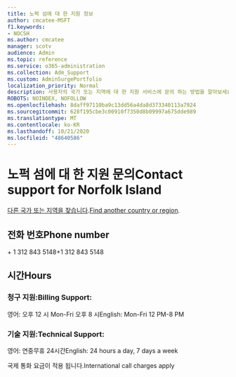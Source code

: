 ```yaml
---
title: 노퍽 섬에 대 한 지원 정보
author: cmcatee-MSFT
f1.keywords:
- NOCSH
ms.author: cmcatee
manager: scotv
audience: Admin
ms.topic: reference
ms.service: o365-administration
ms.collection: Adm_Support
ms.custom: AdminSurgePortfolio
localization_priority: Normal
description: 사용자의 국가 또는 지역에 대 한 지원 서비스에 문의 하는 방법을 알아보세요.
ROBOTS: NOINDEX, NOFOLLOW
ms.openlocfilehash: 8daff97110ba9c13dd56a4da8d373340113a7924
ms.sourcegitcommit: 628f195cbe3c00910f7350d8b09997a675dde989
ms.translationtype: MT
ms.contentlocale: ko-KR
ms.lasthandoff: 10/21/2020
ms.locfileid: "48640586"
---
```

# <a name="contact-support-for-norfolk-island"></a><span data-ttu-id="78713-103">노퍽 섬에 대 한 지원 문의</span><span class="sxs-lookup"><span data-stu-id="78713-103">Contact support for Norfolk Island</span></span>

<span data-ttu-id="78713-104">[다른 국가 또는 지역을 찾습니다](../contact-support-for-business-products.md).</span><span class="sxs-lookup"><span data-stu-id="78713-104">[Find another country or region](../contact-support-for-business-products.md).</span></span>

## <a name="phone-number"></a><span data-ttu-id="78713-105">전화 번호</span><span class="sxs-lookup"><span data-stu-id="78713-105">Phone number</span></span>
<span data-ttu-id="78713-106">+ 1 312 843 5148</span><span class="sxs-lookup"><span data-stu-id="78713-106">+1 312 843 5148</span></span>

## <a name="hours"></a><span data-ttu-id="78713-107">시간</span><span class="sxs-lookup"><span data-stu-id="78713-107">Hours</span></span>
### <a name="billing-support"></a><span data-ttu-id="78713-108">청구 지원:</span><span class="sxs-lookup"><span data-stu-id="78713-108">Billing Support:</span></span>

<span data-ttu-id="78713-109">영어: 오후 12 시 Mon-Fri 오후 8 시</span><span class="sxs-lookup"><span data-stu-id="78713-109">English: Mon-Fri 12 PM-8 PM</span></span>

### <a name="technical-support"></a><span data-ttu-id="78713-110">기술 지원:</span><span class="sxs-lookup"><span data-stu-id="78713-110">Technical Support:</span></span>

<span data-ttu-id="78713-111">영어: 연중무휴 24시간</span><span class="sxs-lookup"><span data-stu-id="78713-111">English: 24 hours a day, 7 days a week</span></span>

<span data-ttu-id="78713-112">국제 통화 요금이 적용 됩니다.</span><span class="sxs-lookup"><span data-stu-id="78713-112">International call charges apply</span></span>
